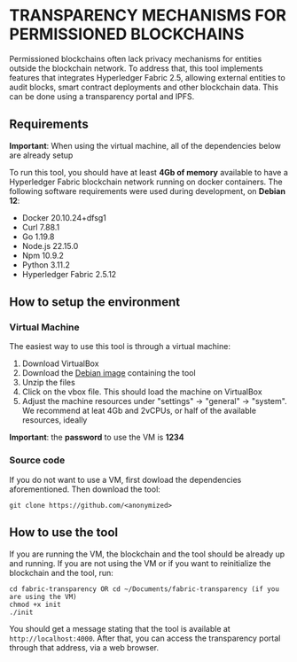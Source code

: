 # TRANSPARENCY MECHANISMS FOR PERMISSIONED BLOCKCHAINS
Permissioned blockchains often lack privacy mechanisms for entities outside the blockchain network. To address that, this tool implements features that integrates Hyperledger Fabric 2.5, allowing external entities to audit blocks, smart contract deployments and other blockchain data. This can be done using a transparency portal and IPFS.

## Requirements
**Important**: When using the virtual machine, all of the dependencies below are already setup

To run this tool, you should have at least **4Gb of memory** available to have a Hyperledger Fabric blockchain network running on docker containers. The following software requirements were used during development, on **Debian 12**:

- Docker 20.10.24+dfsg1
- Curl 7.88.1
- Go 1.19.8
- Node.js 22.15.0
- Npm 10.9.2
- Python 3.11.2
- Hyperledger Fabric 2.5.12


## How to setup the environment

### Virtual Machine

The easiest way to use this tool is through a virtual machine:

1. Download VirtualBox
2. Download the [Debian image](https://drive.google.com/file/d/1OcgcZKUsSEIYW5KWos6XiynpSzP4EttJ/view?usp=sharing) containing the tool
3. Unzip the files
4. Click on the vbox file. This should load the machine on VirtualBox
5. Adjust the machine resources under "settings" -> "general" -> "system". We recommend at leat 4Gb and 2vCPUs, or half of the available resources, ideally

**Important**: the **password** to use the VM is **1234**
### Source code

If you do not want to use a VM, first dowload the dependencies aforementioned. Then download the tool:

```
git clone https://github.com/<anonymized>
```

## How to use the tool
If you are running the VM, the blockchain and the tool should be already up and running. If you are not using the VM or if you want to reinitialize the blockchain and the tool, run:

```
cd fabric-transparency OR cd ~/Documents/fabric-transparency (if you are using the VM)
chmod +x init
./init
```

You should get a message stating that the tool is available at `http://localhost:4000`. After that, you can access the transparency portal through that address, via a web browser.
